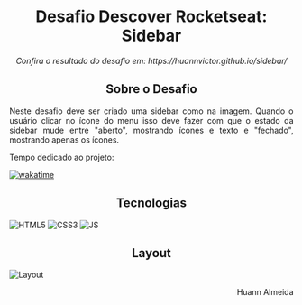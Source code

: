<h1 align="center">Desafio Descover Rocketseat: Sidebar</h1>

<p align="center"><em>Confira o resultado do desafio em: https://huannvictor.github.io/sidebar/</em></p>

<h2 align="center">Sobre o Desafio</h2>
<p align="justify">Neste desafio deve ser criado uma sidebar como na imagem. Quando o usuário clicar no ícone do menu isso deve fazer com que o estado da sidebar mude entre "aberto", mostrando ícones e texto e "fechado", mostrando apenas os ícones.</p>

<p>Tempo dedicado ao projeto:</p>
<a href="https://wakatime.com/badge/user/5a2e9d27-6aba-49b5-9755-f97369431e1e/project/c8ca79e9-6469-4c9e-88ac-dd6404fc7a9c">
  <img src="https://wakatime.com/badge/user/5a2e9d27-6aba-49b5-9755-f97369431e1e/project/c8ca79e9-6469-4c9e-88ac-dd6404fc7a9c.svg" alt="wakatime">
</a>  

<h2 align="center">Tecnologias</h2>
<div align="center" style="display: inline">
  <img src="https://img.shields.io/badge/%20-HTML5-orange" alt="HTML5">
  <img src="https://img.shields.io/badge/%20-CSS3-blue" alt="CSS3"> 
  <img src="https://img.shields.io/badge/%20-JavaScript-yellow" alt="JS">
</div>

<h2 align="center">Layout</h2>
<img src="https://raw.githubusercontent.com/huannvictor/sidebar/main/images/desafioSidebar.gif" alt="Layout">

<p align="right"> Huann Almeida </p>
